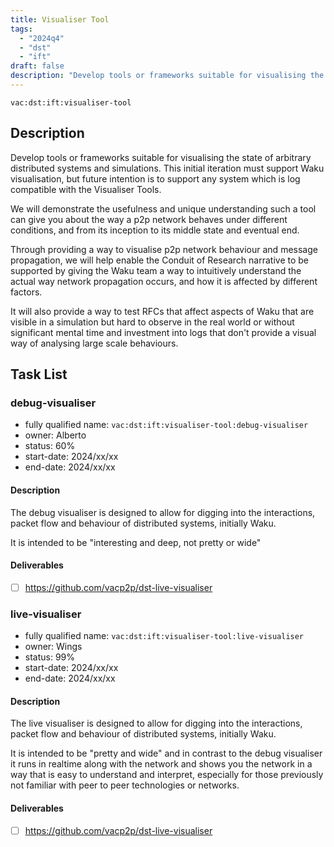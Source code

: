 ```yaml
---
title: Visualiser Tool
tags:
  - "2024q4"
  - "dst"
  - "ift"
draft: false
description: "Develop tools or frameworks suitable for visualising the state of arbitrary distributed systems and simulations. This initial iteration must support Waku visualisation, but future intention is to support any system which is log compatible with the Visualiser Tools."
---
```


`vac:dst:ift:visualiser-tool`

## Description

Develop tools or frameworks suitable for visualising the state of arbitrary distributed systems and simulations. This initial iteration must support Waku visualisation, but future intention is to support any system which is log compatible with the Visualiser Tools.

We will demonstrate the usefulness and unique understanding such a tool can give you about the way a p2p network behaves under different conditions, and from its inception to its middle state and eventual end.

Through providing a way to visualise p2p network behaviour and message propagation, we will help enable the Conduit of Research narrative to be supported by giving the Waku team a way to intuitively understand the actual way network propagation occurs, and how it is affected by different factors.

It will also provide a way to test RFCs that affect aspects of Waku that are visible in a simulation but hard to observe in the real world or without significant mental time and investment into logs that don't provide a visual way of analysing large scale behaviours.

## Task List

### debug-visualiser

* fully qualified name: `vac:dst:ift:visualiser-tool:debug-visualiser`
* owner: Alberto
* status: 60%
* start-date: 2024/xx/xx
* end-date: 2024/xx/xx

#### Description

The debug visualiser is designed to allow for digging into the interactions, packet flow and behaviour of distributed systems, initially Waku.

It is intended to be "interesting and deep, not pretty or wide"

#### Deliverables
- [ ] https://github.com/vacp2p/dst-live-visualiser

### live-visualiser
* fully qualified name: `vac:dst:ift:visualiser-tool:live-visualiser`
* owner: Wings
* status: 99%
* start-date: 2024/xx/xx
* end-date: 2024/xx/xx

#### Description

The live visualiser is designed to allow for digging into the interactions, packet flow and behaviour of distributed systems, initially Waku.

It is intended to be "pretty and wide" and in contrast to the debug visualiser it runs in realtime along with the network and shows you the network in a way that is easy to understand and interpret, especially for those previously not familiar with peer to peer technologies or networks.

#### Deliverables

- [ ] https://github.com/vacp2p/dst-live-visualiser
